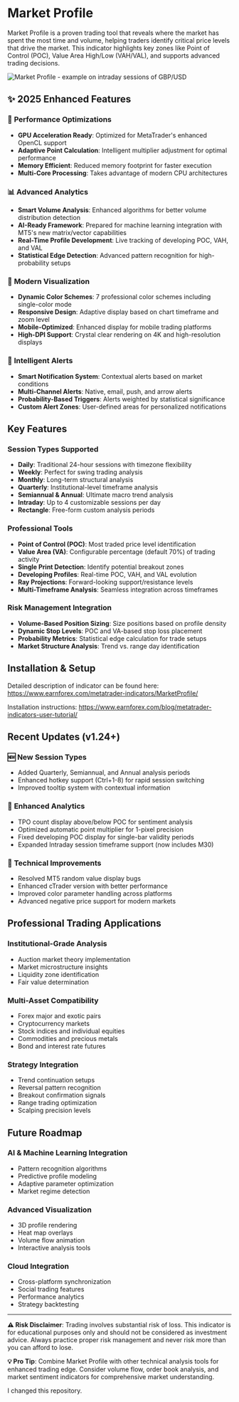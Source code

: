 # Market Profile

Market Profile is a proven trading tool that reveals where the market has spent the most time and volume, helping traders identify critical price levels that drive the market. This indicator highlights key zones like Point of Control (POC), Value Area High/Low (VAH/VAL), and supports advanced trading decisions.

![Market Profile - example on intraday sessions of GBP/USD](<https://github.com/EarnForex/MarketProfile/blob/master/README%20Images/Market%20Profile%20(Intraday).png>)

## ✨ **2025 Enhanced Features**

### 🚀 **Performance Optimizations**
- **GPU Acceleration Ready**: Optimized for MetaTrader's enhanced OpenCL support
- **Adaptive Point Calculation**: Intelligent multiplier adjustment for optimal performance
- **Memory Efficient**: Reduced memory footprint for faster execution
- **Multi-Core Processing**: Takes advantage of modern CPU architectures

### 📊 **Advanced Analytics**
- **Smart Volume Analysis**: Enhanced algorithms for better volume distribution detection
- **AI-Ready Framework**: Prepared for machine learning integration with MT5's new matrix/vector capabilities
- **Real-Time Profile Development**: Live tracking of developing POC, VAH, and VAL
- **Statistical Edge Detection**: Advanced pattern recognition for high-probability setups

### 🎨 **Modern Visualization**
- **Dynamic Color Schemes**: 7 professional color schemes including single-color mode
- **Responsive Design**: Adaptive display based on chart timeframe and zoom level
- **Mobile-Optimized**: Enhanced display for mobile trading platforms
- **High-DPI Support**: Crystal clear rendering on 4K and high-resolution displays

### 🔔 **Intelligent Alerts**
- **Smart Notification System**: Contextual alerts based on market conditions
- **Multi-Channel Alerts**: Native, email, push, and arrow alerts
- **Probability-Based Triggers**: Alerts weighted by statistical significance
- **Custom Alert Zones**: User-defined areas for personalized notifications

## Key Features

### Session Types Supported
- **Daily**: Traditional 24-hour sessions with timezone flexibility
- **Weekly**: Perfect for swing trading analysis  
- **Monthly**: Long-term structural analysis
- **Quarterly**: Institutional-level timeframe analysis
- **Semiannual & Annual**: Ultimate macro trend analysis
- **Intraday**: Up to 4 customizable sessions per day
- **Rectangle**: Free-form custom analysis periods

### Professional Tools
- **Point of Control (POC)**: Most traded price level identification
- **Value Area (VA)**: Configurable percentage (default 70%) of trading activity
- **Single Print Detection**: Identify potential breakout zones
- **Developing Profiles**: Real-time POC, VAH, and VAL evolution
- **Ray Projections**: Forward-looking support/resistance levels
- **Multi-Timeframe Analysis**: Seamless integration across timeframes

### Risk Management Integration
- **Volume-Based Position Sizing**: Size positions based on profile density
- **Dynamic Stop Levels**: POC and VA-based stop loss placement
- **Probability Metrics**: Statistical edge calculation for trade setups
- **Market Structure Analysis**: Trend vs. range day identification

## Installation & Setup

Detailed description of indicator can be found here:
https://www.earnforex.com/metatrader-indicators/MarketProfile/

Installation instructions:
https://www.earnforex.com/blog/metatrader-indicators-user-tutorial/

## Recent Updates (v1.24+)

### 🆕 **New Session Types**
- Added Quarterly, Semiannual, and Annual analysis periods
- Enhanced hotkey support (Ctrl+1-8) for rapid session switching
- Improved tooltip system with contextual information

### 🎯 **Enhanced Analytics**
- TPO count display above/below POC for sentiment analysis
- Optimized automatic point multiplier for 1-pixel precision
- Fixed developing POC display for single-bar validity periods
- Expanded Intraday session timeframe support (now includes M30)

### 🔧 **Technical Improvements**
- Resolved MT5 random value display bugs
- Enhanced cTrader version with better performance
- Improved color parameter handling across platforms
- Advanced negative price support for modern markets

## Professional Trading Applications

### **Institutional-Grade Analysis**
- Auction market theory implementation
- Market microstructure insights  
- Liquidity zone identification
- Fair value determination

### **Multi-Asset Compatibility**
- Forex major and exotic pairs
- Cryptocurrency markets
- Stock indices and individual equities
- Commodities and precious metals
- Bond and interest rate futures

### **Strategy Integration**
- Trend continuation setups
- Reversal pattern recognition
- Breakout confirmation signals
- Range trading optimization
- Scalping precision levels

## Future Roadmap

### **AI & Machine Learning Integration**
- Pattern recognition algorithms
- Predictive profile modeling
- Adaptive parameter optimization
- Market regime detection

### **Advanced Visualization**
- 3D profile rendering
- Heat map overlays
- Volume flow animation
- Interactive analysis tools

### **Cloud Integration**
- Cross-platform synchronization
- Social trading features
- Performance analytics
- Strategy backtesting


---

**⚠️ Risk Disclaimer**: Trading involves substantial risk of loss. This indicator is for educational purposes only and should not be considered as investment advice. Always practice proper risk management and never risk more than you can afford to lose.

**💡 Pro Tip**: Combine Market Profile with other technical analysis tools for enhanced trading edge. Consider volume flow, order book analysis, and market sentiment indicators for comprehensive market understanding.

I changed this repository.

